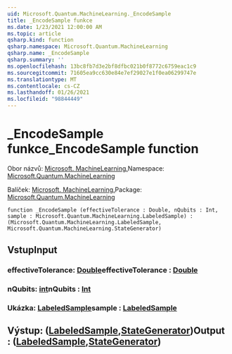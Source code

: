```yaml
---
uid: Microsoft.Quantum.MachineLearning._EncodeSample
title: _EncodeSample funkce
ms.date: 1/23/2021 12:00:00 AM
ms.topic: article
qsharp.kind: function
qsharp.namespace: Microsoft.Quantum.MachineLearning
qsharp.name: _EncodeSample
qsharp.summary: ''
ms.openlocfilehash: 13bc8fb7d3e2bf8dfbc021b0f8772c6759eac1c9
ms.sourcegitcommit: 71605ea9cc630e84e7ef29027e1f0ea06299747e
ms.translationtype: MT
ms.contentlocale: cs-CZ
ms.lasthandoff: 01/26/2021
ms.locfileid: "98844449"
---
```

# <a name="_encodesample-function"></a><span data-ttu-id="607e2-102">_EncodeSample funkce</span><span class="sxs-lookup"><span data-stu-id="607e2-102">_EncodeSample function</span></span>

<span data-ttu-id="607e2-103">Obor názvů: [Microsoft. MachineLearning.](xref:Microsoft.Quantum.MachineLearning)</span><span class="sxs-lookup"><span data-stu-id="607e2-103">Namespace: [Microsoft.Quantum.MachineLearning](xref:Microsoft.Quantum.MachineLearning)</span></span>

<span data-ttu-id="607e2-104">Balíček: [Microsoft. MachineLearning.](https://nuget.org/packages/Microsoft.Quantum.MachineLearning)</span><span class="sxs-lookup"><span data-stu-id="607e2-104">Package: [Microsoft.Quantum.MachineLearning](https://nuget.org/packages/Microsoft.Quantum.MachineLearning)</span></span>




```qsharp
function _EncodeSample (effectiveTolerance : Double, nQubits : Int, sample : Microsoft.Quantum.MachineLearning.LabeledSample) : (Microsoft.Quantum.MachineLearning.LabeledSample, Microsoft.Quantum.MachineLearning.StateGenerator)
```


## <a name="input"></a><span data-ttu-id="607e2-105">Vstup</span><span class="sxs-lookup"><span data-stu-id="607e2-105">Input</span></span>

### <a name="effectivetolerance--double"></a><span data-ttu-id="607e2-106">effectiveTolerance: [Double](xref:microsoft.quantum.lang-ref.double)</span><span class="sxs-lookup"><span data-stu-id="607e2-106">effectiveTolerance : [Double](xref:microsoft.quantum.lang-ref.double)</span></span>




### <a name="nqubits--int"></a><span data-ttu-id="607e2-107">nQubits: [int](xref:microsoft.quantum.lang-ref.int)</span><span class="sxs-lookup"><span data-stu-id="607e2-107">nQubits : [Int](xref:microsoft.quantum.lang-ref.int)</span></span>




### <a name="sample--labeledsample"></a><span data-ttu-id="607e2-108">Ukázka: [LabeledSample](xref:Microsoft.Quantum.MachineLearning.LabeledSample)</span><span class="sxs-lookup"><span data-stu-id="607e2-108">sample : [LabeledSample](xref:Microsoft.Quantum.MachineLearning.LabeledSample)</span></span>





## <a name="output--labeledsamplestategenerator"></a><span data-ttu-id="607e2-109">Výstup: ([LabeledSample](xref:Microsoft.Quantum.MachineLearning.LabeledSample),[StateGenerator](xref:Microsoft.Quantum.MachineLearning.StateGenerator))</span><span class="sxs-lookup"><span data-stu-id="607e2-109">Output : ([LabeledSample](xref:Microsoft.Quantum.MachineLearning.LabeledSample),[StateGenerator](xref:Microsoft.Quantum.MachineLearning.StateGenerator))</span></span>

